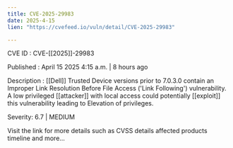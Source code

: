```yaml
---
title: CVE-2025-29983
date: 2025-4-15
lien: "https://cvefeed.io/vuln/detail/CVE-2025-29983"

---
```


CVE ID : CVE-[[2025]]-29983

Published :  April 15
2025
4:15 a.m. | 8 hours ago

Description :  [[Dell]] Trusted Device
versions prior to 7.0.3.0
contain an Improper Link Resolution Before File Access ('Link Following') vulnerability. A low privileged  [[attacker]] with local access could potentially  [[exploit]] this vulnerability
leading to Elevation of privileges.

Severity: 6.7 | MEDIUM

Visit the link for more details
such as CVSS details
affected products
timeline
and more...
